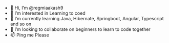 - 👋 Hi, I’m @regmiaakash9
- 👀 I’m interested in Learning to coed
- 🌱 I’m currently learning Java, Hibernate, Springboot, Angular, Typescript and so on
- 💞️ I’m looking to collaborate on beginners to learn to code together
- 📫 Ping me Please

<!---
regmiaakash9/regmiaakash9 is a ✨ special ✨ repository because its `README.md` (this file) appears on your GitHub profile.
You can click the Preview link to take a look at your changes.
--->
